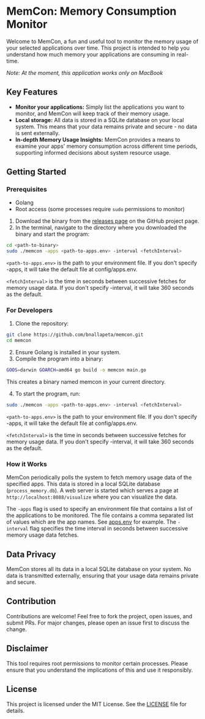 # MemCon: Memory Consumption Monitor

Welcome to MemCon, a fun and useful tool to monitor the memory usage of your selected applications over time. This project is intended to help you understand how much memory your applications are consuming in real-time. 

*Note: At the moment, this application works only on MacBook*

## Key Features

- **Monitor your applications:** Simply list the applications you want to monitor, and MemCon will keep track of their memory usage.
- **Local storage:** All data is stored in a SQLite database on your local system. This means that your data remains private and secure - no data is sent externally.
- **In-depth Memory Usage Insights:** MemCon provides a means to examine your apps' memory consumption across different time periods, supporting informed decisions about system resource usage.

## Getting Started

### Prerequisites

- Golang
- Root access (some processes require `sudo` permissions to monitor)

1. Download the binary from the [releases page](https://github.com/bnallapeta/memcon/releases) on the GitHub project page.
2. In the terminal, navigate to the directory where you downloaded the binary and start the program:

```bash
cd <path-to-binary>
sudo ./memcon -apps <path-to-apps.env> -interval <fetchInterval>
```

`<path-to-apps.env>` is the path to your environment file. If you don't specify -apps, it will take the default file at config/apps.env. 

`<fetchInterval>` is the time in seconds between successive fetches for memory usage data. If you don't specify -interval, it will take 360 seconds as the default.

### For Developers
1. Clone the repository:

```bash
git clone https://github.com/bnallapeta/memcon.git
cd memcon
```

2. Ensure Golang is installed in your system.
3. Compile the program into a binary:

```bash
GOOS=darwin GOARCH=amd64 go build -o memcon main.go
```

This creates a binary named memcon in your current directory.

4. To start the program, run:

```bash
sudo ./memcon -apps <path-to-apps.env> -interval <fetchInterval>
```
`<path-to-apps.env>` is the path to your environment file. If you don't specify -apps, it will take the default file at config/apps.env. 

`<fetchInterval>` is the time in seconds between successive fetches for memory usage data. If you don't specify -interval, it will take 360 seconds as the default.

### How it Works

MemCon periodically polls the system to fetch memory usage data of the specified apps. This data is stored in a local SQLite database (`process_memory.db`). A web server is started which serves a page at `http://localhost:8088/visualize` where you can visualize the data.

The `-apps` flag is used to specify an environment file that contains a list of the applications to be monitored. The file contains a comma separated list of values which are the app names. See [apps.env](./config/apps.env) for example. The `-interval` flag specifies the time interval in seconds between successive memory usage data fetches.

## Data Privacy

MemCon stores all its data in a local SQLite database on your system. No data is transmitted externally, ensuring that your usage data remains private and secure.

## Contribution

Contributions are welcome! Feel free to fork the project, open issues, and submit PRs. For major changes, please open an issue first to discuss the change.

## Disclaimer

This tool requires root permissions to monitor certain processes. Please ensure that you understand the implications of this and use it responsibly.

## License

This project is licensed under the MIT License. See the [LICENSE](LICENSE) file for details.